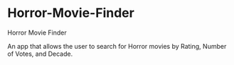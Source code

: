 # Horror-Movie-Finder
Horror Movie Finder


An app that allows the user to search for Horror movies by Rating, Number of Votes, and Decade.
